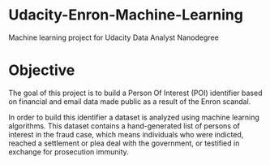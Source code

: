 # Udacity-Enron-Machine-Learning
Machine learning project for Udacity Data Analyst Nanodegree
# Objective
The goal of this project is to build a Person Of Interest (POI) identifier based on financial and email data made public as a result of the Enron scandal.

In order to build this identifier a dataset is analyzed using machine learning algorithms. This dataset contains a hand-generated list of persons of interest in the fraud case, which means individuals who were indicted, reached a settlement or plea deal with the government, or testified in exchange for prosecution immunity.
